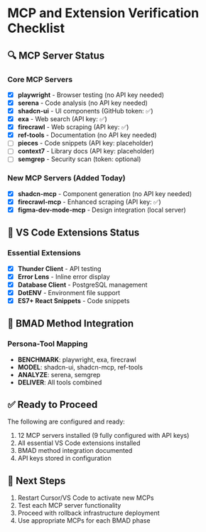 # MCP and Extension Verification Checklist

## 🔍 MCP Server Status

### Core MCP Servers
- [x] **playwright** - Browser testing (no API key needed)
- [x] **serena** - Code analysis (no API key needed)
- [x] **shadcn-ui** - UI components (GitHub token: ✅)
- [x] **exa** - Web search (API key: ✅)
- [x] **firecrawl** - Web scraping (API key: ✅)
- [x] **ref-tools** - Documentation (no API key needed)
- [ ] **pieces** - Code snippets (API key: placeholder)
- [ ] **context7** - Library docs (API key: placeholder)
- [ ] **semgrep** - Security scan (token: optional)

### New MCP Servers (Added Today)
- [x] **shadcn-mcp** - Component generation (no API key needed)
- [x] **firecrawl-mcp** - Enhanced scraping (API key: ✅)
- [x] **figma-dev-mode-mcp** - Design integration (local server)

## 🧩 VS Code Extensions Status

### Essential Extensions
- [x] **Thunder Client** - API testing
- [x] **Error Lens** - Inline error display
- [x] **Database Client** - PostgreSQL management
- [x] **DotENV** - Environment file support
- [x] **ES7+ React Snippets** - Code snippets

## 🎯 BMAD Method Integration

### Persona-Tool Mapping
- **BENCHMARK**: playwright, exa, firecrawl
- **MODEL**: shadcn-ui, shadcn-mcp, ref-tools
- **ANALYZE**: serena, semgrep
- **DELIVER**: All tools combined

## ✅ Ready to Proceed

The following are configured and ready:
1. 12 MCP servers installed (9 fully configured with API keys)
2. All essential VS Code extensions installed
3. BMAD method integration documented
4. API keys stored in configuration

## 🚀 Next Steps

1. Restart Cursor/VS Code to activate new MCPs
2. Test each MCP server functionality
3. Proceed with rollback infrastructure deployment
4. Use appropriate MCPs for each BMAD phase